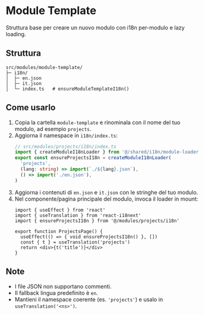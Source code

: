 # Module Template

Struttura base per creare un nuovo modulo con i18n per-modulo e lazy loading.

## Struttura

```
src/modules/module-template/
├─ i18n/
│  ├─ en.json
│  ├─ it.json
│  └─ index.ts   # ensureModuleTemplateI18n()
```

## Come usarlo

1. Copia la cartella `module-template` e rinominala con il nome del tuo modulo, ad esempio `projects`.
2. Aggiorna il namespace in `i18n/index.ts`:
   ```ts
   // src/modules/projects/i18n/index.ts
   import { createModuleI18nLoader } from '@/shared/i18n/module-loader'
   export const ensureProjectsI18n = createModuleI18nLoader(
     'projects',
     (lang: string) => import(`./${lang}.json`),
     () => import('./en.json'),
   )
   ```
3. Aggiorna i contenuti di `en.json` e `it.json` con le stringhe del tuo modulo.
4. Nel componente/pagina principale del modulo, invoca il loader in mount:
   ```tsx
   import { useEffect } from 'react'
   import { useTranslation } from 'react-i18next'
   import { ensureProjectsI18n } from '@/modules/projects/i18n'

   export function ProjectsPage() {
     useEffect(() => { void ensureProjectsI18n() }, [])
     const { t } = useTranslation('projects')
     return <div>{t('title')}</div>
   }
   ```

## Note
- I file JSON non supportano commenti.
- Il fallback lingua predefinito è `en`.
- Mantieni il namespace coerente (es. `'projects'`) e usalo in `useTranslation('<ns>')`.
